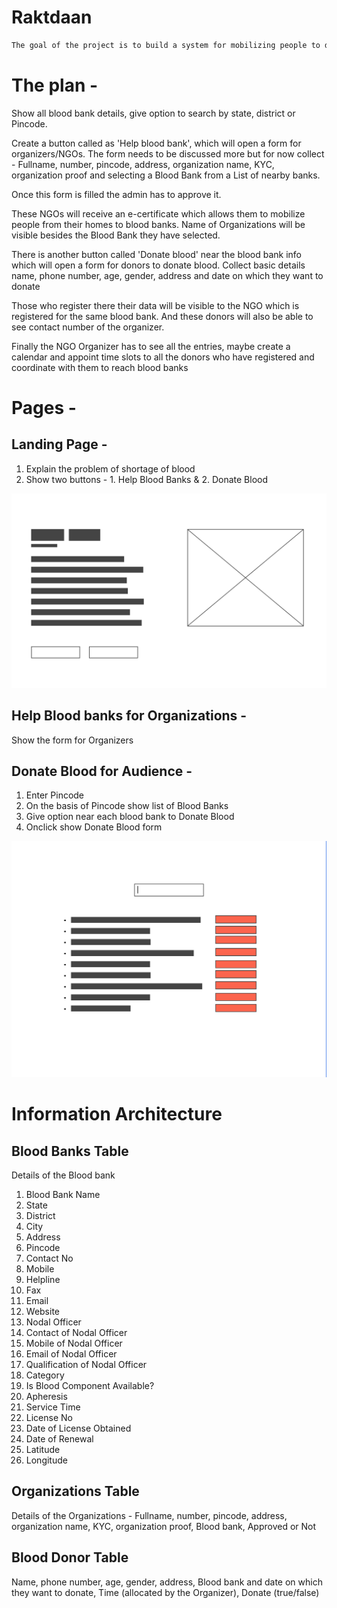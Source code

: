 # Raktdaan

```bash
The goal of the project is to build a system for mobilizing people to donate blood to their nearest Blood banks
```

# The plan -

Show all blood bank details, give option to search by state, district or Pincode. 

Create a button called as 'Help blood bank', which will open a form for organizers/NGOs. 
The form needs to be discussed more but for now collect - Fullname, number, pincode, address, organization name, KYC, organization proof and selecting a Blood Bank from a List of nearby banks. 

Once this form is filled the admin has to approve it.

These NGOs will receive an e-certificate which allows them to mobilize people from their homes to blood banks. Name of Organizations will be visible besides the Blood Bank they have selected. 

There is another button called 'Donate blood' near the blood bank info which will open a form for donors to donate blood. Collect basic details name, phone number, age, gender, address and date on which they want to donate

Those who register there their data will be visible to the NGO which is registered for the same blood bank. And these donors will also be able to see contact number of the organizer. 

Finally the NGO Organizer has to see all the entries, maybe create a calendar and appoint time slots to all the donors who have registered and coordinate with them to reach blood banks

# Pages - 

## Landing Page - 
1. Explain the problem of shortage of blood
2. Show two buttons - 1. Help Blood Banks & 2. Donate Blood 

![alt text](https://github.com/enroot-mumbai/rakt-daan/blob/develop/landing.png)

## Help Blood banks for Organizations - 
Show the form for Organizers

## Donate Blood for Audience - 
1. Enter Pincode
2. On the basis of Pincode show list of Blood Banks
3. Give option near each blood bank to Donate Blood 
4. Onclick show Donate Blood form

![alt text](https://github.com/enroot-mumbai/rakt-daan/blob/develop/donateblood.png)

# Information Architecture

## Blood Banks Table
Details of the Blood bank
1. Blood Bank Name
2. State
3. District
4. City
5. Address
6. Pincode
7. Contact No
8. Mobile
9. Helpline
10. Fax
11. Email
12. Website
13. Nodal Officer
14. Contact of Nodal Officer
15. Mobile of Nodal Officer
16. Email of Nodal Officer
17. Qualification of Nodal Officer
18. Category
19. Is Blood Component Available?
20. Apheresis
21. Service Time
22. License No
23. Date of License Obtained
24. Date of Renewal
25. Latitude
26. Longitude

## Organizations Table 
Details of the Organizations - Fullname, number, pincode, address, organization name, KYC, organization proof, Blood bank, Approved or Not

## Blood Donor Table 
Name, phone number, age, gender, address, Blood bank and date on which they want to donate, Time (allocated by the Organizer), Donate (true/false)
